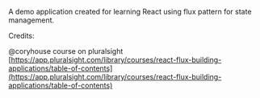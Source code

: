 A demo application created for learning React using flux pattern for state management.

Credits:

@coryhouse course on pluralsight
[https://app.pluralsight.com/library/courses/react-flux-building-applications/table-of-contents](https://app.pluralsight.com/library/courses/react-flux-building-applications/table-of-contents)
